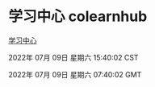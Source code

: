 # 学习中心 colearnhub
[学习中心](http://219.139.198.62:56308/colearnhub/)

2022年 07月 09日 星期六 15:40:02 CST

2022年 07月 09日 星期六 07:40:02 GMT
